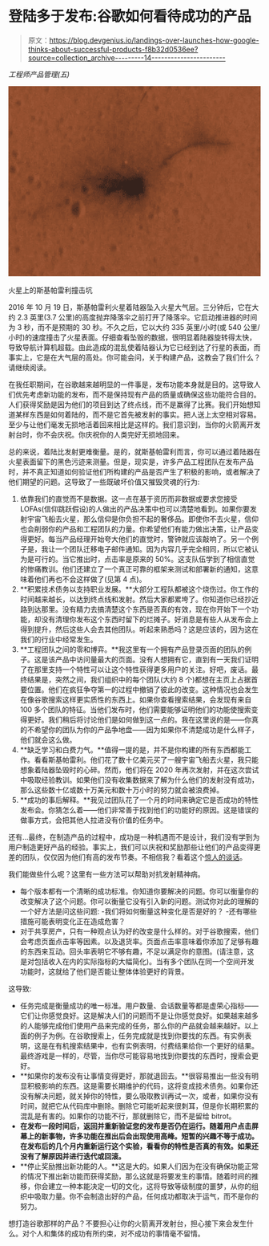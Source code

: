 # 登陆多于发布:谷歌如何看待成功的产品

> 原文：<https://blog.devgenius.io/landings-over-launches-how-google-thinks-about-successful-products-f8b32d0536ee?source=collection_archive---------14----------------------->

*工程师产品管理(五)*

![](img/a85bc4bffc30fbf05fb5ce87bdf76774.png)

火星上的斯基帕雷利撞击坑

2016 年 10 月 19 日，斯基帕雷利火星着陆器坠入火星大气层。三分钟后，它在大约 2.3 英里(3.7 公里)的高度抛弃降落伞之前打开了降落伞。它启动推进器的时间为 3 秒，而不是预期的 30 秒。不久之后，它以大约 335 英里/小时(或 540 公里/小时)的速度撞击了火星表面。仔细查看坠毁的数据，很明显着陆器旋转得太快，导致导航计算机超载。由此造成的混乱使着陆器认为它已经到达了行星的表面，而事实上，它是在大气层的高处。你可能会问，关于构建产品，这教会了我们什么？请继续阅读。

在我任职期间，在谷歌越来越明显的一件事是，发布功能本身就是目的。这导致人们优先考虑新功能的发布，而不是保持现有产品的质量或确保这些功能符合目的。人们获得奖励是因为他们的项目到达了终点线，而不是赢得了比赛。我们开始想知道某样东西是如何着陆的，而不是它首先被发射的事实。把人送上太空相对容易。至少与让他们毫发无损地活着回来相比是这样的。我们意识到，当你的火箭离开发射台时，你不会庆祝。你庆祝你的人类完好无损地回来。

总的来说，着陆比发射更难衡量。是的，就斯基帕雷利而言，你可以通过着陆器在火星表面留下的黑色污迹来测量。但是，现实是，许多产品工程团队在发布产品时，并不真正知道如何验证他们所构建的产品是否产生了积极的影响，或者解决了他们期望的问题。这导致了一些既破坏价值又摧毁灵魂的行为:

1.  依靠我们的直觉而不是数据。这一点在基于资历而非数据或要求您接受 LOFAs(信仰跳跃假设)的人做出的产品决策中也可以清楚地看到。如果你要发射宇宙飞船去火星，那么信仰是你负担不起的奢侈品。即使你不去火星，信仰也会削弱你的产品和工程团队的力量。你希望他们有能力做出决策，让产品变得更好。每当产品经理开始夸大他们的直觉时，警钟就应该敲响了。另一个例子是，我让一个团队迁移电子邮件通知。因为内容几乎完全相同，所以它被认为是可行的。当它推出时，点击率是原来的 50%。这支队伍学到了相信直觉的惨痛教训。他们还建立了一个真正可靠的框架来测试和部署新的通知，这意味着他们再也不会这样做了(见第 4 点)。
2.  **积累技术债务以支持职业发展。**大部分工程队都被这个烧伤过。你工作的时间越来越长，以达到终点线和发射。然后大家都累垮了。你知道你已经抄近路到达那里。没有精力去搞清楚这个东西是否真的有效，现在你开始下一个功能，却没有清理你发布这个东西时留下的烂摊子。好消息是有些人从发布会上得到提升，然后这些人会去其他团队。听起来熟悉吗？这是应该的，因为这在我们的行业中经常发生。
3.  **工程团队之间的零和博弈。**我这里有一个拥有产品登录页面的团队的例子。这是该产品中访问量最大的页面。没有人想拥有它，直到有一天我们证明了在那里支持一个特性可以让这个特性获得更多用户的关注。好吧，废话。最终结果是，突然之间，我们组织中的每个团队(大约 8 个)都想在主页上占据首要位置。他们在疯狂争夺第一的过程中撤销了彼此的改变。这种情况也会发生在像谷歌搜索这样更实质性的东西上。如果你查看搜索结果，会发现有来自 100 多个团队的特征。当他们发布时，他们需要能够证明他们的功能使搜索变得更好。我们稍后将讨论他们是如何做到这一点的。我在这里说的是——你真的不希望你的团队为你的产品争地盘——因为如果你不清楚成功是什么样子，他们就会这么做。
4.  **缺乏学习和白费力气。**值得一提的是，并不是你构建的所有东西都能工作。看看斯基帕雷利。他们花了数十亿美元买了一艘宇宙飞船去火星，我只能想象着陆器坠毁时的心碎。然而，他们将在 2020 年再次发射，并在这次尝试中吸取经验教训。如果他们没有收集数据来了解为什么他们的发射没有成功，那么这些数十亿或数十万美元和数十万小时的努力就会被浪费掉。
5.  **成功的事后解释。**我见过团队花了一个月的时间来确定它是否成功的特性发布会。你猜怎么着——他们非常善于找到他们的功能好的原因。这是错误的做事方式，会把其他人拉进没有价值的任务中。

还有…最终，在制造产品的过程中，成功是一种机遇而不是设计，我们没有学到为用户制造更好产品的经验。事实上，我们可以庆祝和奖励那些让他们的产品变得更差的团队，仅仅因为他们有高的发布节奏。不相信我？看着这个[惊人的谈话](https://www.infoq.com/presentations/etsy-data-products/)。

我们能做些什么呢？这里有一些方法可以帮助对抗发射精神病。

*   每个版本都有一个清晰的成功标准。你知道你要解决的问题。你可以衡量你的改变解决了这个问题。你可以衡量它没有引入新的问题。测试你对此的理解的一个好方法是问这些问题:
    -我们将如何衡量这种变化是否是好的？
    -还有哪些措施可能表明变化正在造成危害？
*   对于共享房产，只有一种观点认为好的改变是什么样的。对于谷歌搜索，他们会考虑页面点击率等因素。以及退货率。页面点击率意味着你添加了足够有趣的东西来互动。回头率表明它不够有趣，不足以满足你的意图。(请注意，这是对包括收入在内的实际指标的大幅简化)。当有多个团队在同一个空间开发功能时，这就给了他们是否能让整体体验更好的背景。

这导致:

*   任务完成是衡量成功的唯一标准。用户数量、会话数量等都是虚荣心指标——它们让你感觉良好。这是解决人们的问题而不是让你感觉良好。如果越来越多的人能够完成他们使用产品来完成的任务，那么你的产品就会越来越好。以上面的例子为例。在谷歌搜索上，任务完成就是找到你要找的东西。有实例表明，这是在有机搜索结果中，也有实例表明，付费结果给你一个更好的结果。最终游戏是一样的，尽管，当你尽可能容易地找到你要找的东西时，搜索会更好。
*   **如果你的发布没有让事情变得更好，那就退回去。**很容易推出一些没有明显积极影响的东西。这是需要长期维护的代码，这将变成技术债务。如果你还没有解决问题，就关掉你的特性，要么吸取教训再试一次，或者，如果你没有时间，就把它从代码库中删除。删除它可能听起来很刺耳，但是你长期积累的混乱是有害的。如果你的功能不行，那就删除它，而不是留给 bitrot。
*   **在发布一段时间后，返回并重新验证您的发布是否仍在运行。随着用户点击屏幕上的新事物，许多功能在推出后会出现使用高峰。短暂的兴趣不等于成功。在发布后的几个月内重新运行这个实验，看看你的特性是否真的有效。如果还没有了解原因并进行迭代或回滚。**
*   **停止奖励推出新功能的人。**这是大的。如果人们因为在没有确保功能正常的情况下推出新功能而获得奖励，那么这就是将要发生的事情。随着时间的推移，你会建立一种本能决定一切的文化，这将导致等级制度的噩梦，从你的组织中吸取力量。你不会制造出好的产品，任何成功都取决于运气，而不是你的努力。

想打造谷歌那样的产品？不要担心让你的火箭离开发射台，担心接下来会发生什么。对个人和集体的成功有所约束，对不成功的事情毫不留情。